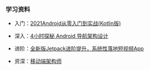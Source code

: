 



### 学习资料

- 入门：[2021Android从零入门到实战(Kotlin版)](https://www.imooc.com/learn/1307)

- 深入：[4小时探秘 Android 导航架构设计](https://coding.imooc.com/class/526.html)
- 进阶：[全新版Jetpack进阶提升，系统性落地短视频App](https://coding.imooc.com/class/665.html)
- 资深：[移动端架构师](https://class.imooc.com/sale/mobilearchitect)